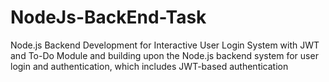 # NodeJs-BackEnd-Task
Node.js Backend Development for Interactive User Login System with  JWT and To-Do Module and building upon the Node.js backend system for user login  and authentication, which includes JWT-based authentication



